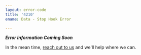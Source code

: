 ```yaml
---
layout: error-code
title: '4210'
ename: Data - Stop Hook Error

---
```


***Error Information Coming Soon***

In the mean time, [reach out to us](mailto:help@nanobox.io) and we'll help where we can.
